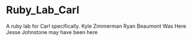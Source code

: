 # Ruby_Lab_Carl
A ruby lab for Carl specifically.
Kyle Zimmerman
Ryan Beaumont Was Here
Jesse Johnstone may have been here